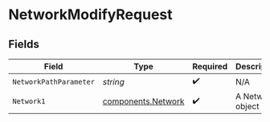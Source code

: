 # NetworkModifyRequest


## Fields

| Field                                                    | Type                                                     | Required                                                 | Description                                              |
| -------------------------------------------------------- | -------------------------------------------------------- | -------------------------------------------------------- | -------------------------------------------------------- |
| `NetworkPathParameter`                                   | *string*                                                 | :heavy_check_mark:                                       | N/A                                                      |
| `Network1`                                               | [components.Network](../../models/components/network.md) | :heavy_check_mark:                                       | A Network object                                         |